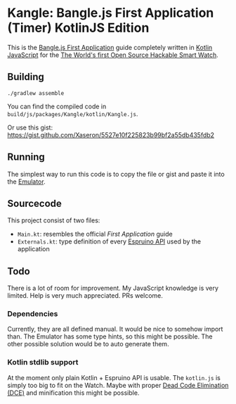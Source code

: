 # Kangle: Bangle.js First Application (Timer) KotlinJS Edition
This is the [Bangle.js First Application](https://www.espruino.com/Bangle.js+First+App) guide completely written in [Kotlin JavaScript](https://kotlinlang.org/docs/reference/js-overview.html) for the 
[The World's first Open Source Hackable Smart Watch](https://banglejs.com/).
## Building 
`./gradlew assemble`

You can find the compiled code in `build/js/packages/Kangle/kotlin/Kangle.js`.

Or use this gist: https://gist.github.com/Xaseron/5527e10f225823b99bf2a55db435fdb2

## Running
The simplest way to run this code is to copy the file or gist and paste it into the [Emulator](https://www.espruino.com/ide/emulator.html).

## Sourcecode 
This project consist of two files:
- `Main.kt`: resembles the official *First Application* guide
- `Externals.kt`: type definition of every [Espruino API](https://www.espruino.com/Reference#Bangle) used by the application

## Todo
There is a lot of room for improvement. My JavaScript knowledge is very limited.
Help is very much appreciated. PRs welcome.  

### Dependencies
Currently, they are all defined manual. 
It would be nice to somehow import than. 
The Emulator has some type hints, so this might be possible.
The other possible solution would be to auto generate them.

### Kotlin stdlib support
At the moment only plain Kotlin + Espruino API is usable.
The `kotlin.js` is simply too big to fit on the Watch. 
Maybe with proper [Dead Code Elimination (DCE)](https://kotlinlang.org/docs/reference/javascript-dce.html) and minification this might be possible.


